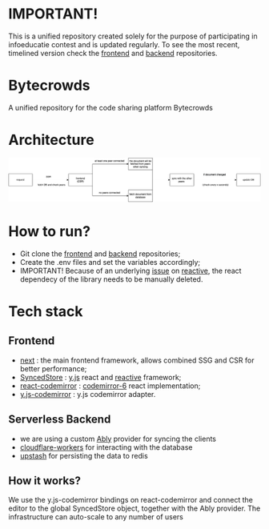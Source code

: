 # IMPORTANT!
This is a unified repository created solely for the purpose of participating in infoeducatie contest and is updated regularly. To see the most recent, timelined version check the [frontend](https://github.com/Bytecrowds/frontend) and [backend](https://github.com/Bytecrowds/backend) repositories.

# Bytecrowds
A unified repository for the code sharing platform Bytecrowds

# Architecture
![architecture](./assets/bytecrowds.drawio.png)

# How to run?
  - Git clone the [frontend](https://github.com/Bytecrowds/frontend) and [backend](https://github.com/Bytecrowds/backend) repositories;
  - Create the .env files and set the variables accordingly;
  - IMPORTANT! Because of an underlying [issue](https://github.com/YousefED/reactive/issues/8) on [reactive](https://github.com/YousefED/reactive), the react dependecy of the library needs to be manually deleted.


# Tech stack

## Frontend
  * [next](https://nextjs.org/) : the main frontend framework, allows combined SSG and CSR for better performance;
  * [SyncedStore](https://syncedstore.org/docs/) : [y.js](https://docs.yjs.dev/) react and [reactive](https://github.com/yousefed/reactive) framework;
  * [react-codemirror](https://uiwjs.github.io/react-codemirror/) : [codemirror-6](https://codemirror.net/6/) react implementation;
  * [y.js-codemirror](https://github.com/yjs/y-codemirror) : y.js codemirror adapter.
  
## Serverless Backend
  * we are using a custom [Ably](https://ably.com/) provider for syncing the clients 
  * [cloudflare-workers](https://workers.cloudflare.com/) for interacting with the database 
  * [upstash](https://upstash.com/) for persisting the data to redis
  
##  How it works?
  We use the y.js-codemirror bindings on react-codemirror and connect the editor to the global SyncedStore object, together with the Ably provider. The infrastructure can auto-scale to any number of users
  
